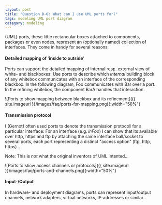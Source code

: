```yaml
---
layout: post
title: "Question D-6: What can I use UML ports for?"
tags: modeling UML port diagram
category: modeling
---
```


(UML) ports, these little rectancular boxes attached to components, packages or even nodes,
represent an (optionally named) collection of interfaces. They come in handy for
several reasons:

#### Detailed mapping of 'inside to outside'

Ports can support the detailed mapping of internal resp. external view of white-
and blackboxes: Use ports to describe which _internal_ building block of any
whitebox communicates with an interface of the corresponding blackbox. In the following
diagram, Foo communicates with Bar over a port. In the refining whitebox,
the component BarA handles that interaction.


![Ports to show mapping between blackbox and its refinement]({{ site.imageurl }}/images/faq/ports-for-mapping.png){:width="50%"}

#### Transmission protocol

I (Gernot) often used ports to denote the transmission protocoll for a particular interface: For an interface (e.g. _inFoo_) I can show that its available over http, https and ftp by attaching the same interface ball/socket to several ports, each port representing a distinct "access option" (ftp, http, https)...

 Note: This is _not_ what the original inventors of UML intented...

![Ports to show access channels or protocols]({{ site.imageurl }}/images/faq/ports-and-channels.png){:width="50%"}

#### Input-/Output

In hardware- and deployment diagrams, ports can represent input/output channels, network adapters, virtual networks, IP-addresses or similar .
